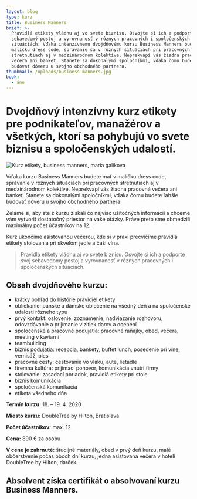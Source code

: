 ```yaml
---
layout: blog
type: kurz
title: Business Manners
brief: >-
  Pravidlá etikety vládnu aj vo svete biznisu. Osvojte si ich a podporte svoj
  sebavedomý postoj a vyrovnanosť v rôznych pracovných i spoločenských
  situáciách. Vďaka intenzívnemu dvojdňovému kurzu Business Manners budete mať v
  malíčku dress code, správanie sa v rôznych situáciách pri pracovných
  stretnutiach aj v medzinárodnom kolektíve. Neprekvapí vás žiadna pracovná
  večera ani banket. Stanete sa dokonalými spoločníkmi, vďaka čomu budete ľahšie
  budovať dôveru u svojho obchodného partnera.
thumbnail: /uploads/business-manners.jpg
book:
  - áno
---
```

# Dvojdňový intenzívny kurz etikety pre podnikateľov, manažérov a všetkých, ktorí sa pohybujú vo svete biznisu a spoločenských udalostí.

![Kurz etikety, business manners, maria galikova](/uploads/business-manners.jpg)

Vďaka kurzu Business Manners budete mať v malíčku dress code, správanie v rôznych situáciách pri pracovných stretnutiach aj v medzinárodnom kolektíve. Neprekvapí vás žiadna pracovná večera ani banket. Stanete sa dokonalými spoločníkmi, vďaka čomu budete ľahšie budovať dôveru u svojho obchodného partnera.

Želáme si, aby ste z kurzu získali čo najviac užitočných informácií a chceme vám vytvoriť dostatočný priestor na vaše otázky. Práve preto sme obmedzili maximálny počet účastníkov na 12.

Kurz ukončíme asistovanou večerou, kde si v praxi precvičíme pravidlá etikety stolovania pri skvelom jedle a čaši vína.

> Pravidlá etikety vládnu aj vo svete biznisu. Osvojte si ich a podporte svoj sebavedomý postoj a vyrovnanosť v rôznych pracovných i spoločenských situáciách.

## Obsah dvojdňového kurzu:

* krátky pohľad do histórie pravidiel etikety
* obliekanie: pánske a dámske oblečenie na všedný deň a na spoločenské udalosti rôzneho typu
* prvý kontakt: oslovenie, zoznámenie, nadviazanie rozhovoru, odovzdávanie a prijímanie vizitiek darov a ocenení
* spoločenské a pracovné podujatia: pracovné raňajky, obed, večera, meeting v kaviarni
* teambuilding
* biznis podujatia: recepcia, bankety, buffet lunch, posedenie pri víne, vernisáž, ples
* pracovné cesty: cestovanie vo vlaku, aute, lietadle
* firemná kultúra: prijímací pohovor, komunikácia vnútri firmy
* stolovanie: zasadací poriadok, pravidlá etikety pri stole
* biznis komunikácia
* spoločenská komunikácia
* etiketa všedného dňa

**Termín kurzu:** 18. – 19. 4. 2020

**Miesto kurzu:** DoubleTree by Hilton, Bratislava

**Počet účastníkov:** max. 12

**Cena:** 890 € za osobu

**V cene je zahrnuté:** študijné materiály, obed v prvý deň kurzu, malé občerstvenie počas oboch dní kurzu, jedna asistovaná večera v hoteli DoubleTree by Hilton, darček.

## **Absolvent získa certifikát o absolvovaní kurzu Business Manners.**
